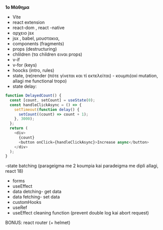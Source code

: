 **1ο Μάθημα**

- Vite
- react extension
- react-dom , react -native
- αρχειο jsx
- jsx , babel, μουστακια,
- components (fragments)
- props (destructuring)
- chlildren (τα children ειναι props)
- v-if
- v-for (keys)
- hoocks (intro, rules)
- state, (re)render (πότε γίνεται και τί εκτελείται) - κουμπι(oxi mutation, allagi me functional tropo)
- state delay:

```js
function DelayedCount() {
  const [count, setCount] = useState(0);
  const handleClickAsync = () => {
    setTimeout(function delay() {
      setCount((count) => count + 1);
    }, 3000);
  };
  return (
    <div>
      {count}
      <button onClick={handleClickAsync}>Increase async</button>
    </div>
  );
}
```

-state batching (parageigma me 2 koumpia kai paradeigma me dipli allagi, react 18)

- forms
- useEffect
- data detching- get data
- data fetching- set data
- customHooks
- useRef
- useEffect cleaning function (prevent double log kai abort request)

BONUS: react router (+ helmet)
